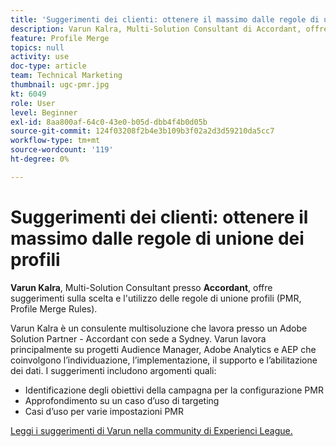 ```yaml
---
title: 'Suggerimenti dei clienti: ottenere il massimo dalle regole di unione dei profili'
description: Varun Kalra, Multi-Solution Consultant di Accordant, offre suggerimenti sulla scelta e l’utilizzo delle regole di unione dei profili (PMR, Profile Merge Rules).
feature: Profile Merge
topics: null
activity: use
doc-type: article
team: Technical Marketing
thumbnail: ugc-pmr.jpg
kt: 6049
role: User
level: Beginner
exl-id: 8aa800af-64c0-43e0-b05d-dbb4f4b0d05b
source-git-commit: 124f03208f2b4e3b109b3f02a2d3d59210da5cc7
workflow-type: tm+mt
source-wordcount: '119'
ht-degree: 0%

---
```


# Suggerimenti dei clienti: ottenere il massimo dalle regole di unione dei profili

**Varun Kalra**, Multi-Solution Consultant presso **Accordant**, offre suggerimenti sulla scelta e l&#39;utilizzo delle regole di unione profili (PMR, Profile Merge Rules).

Varun Kalra è un consulente multisoluzione che lavora presso un Adobe Solution Partner - Accordant con sede a Sydney. Varun lavora principalmente su progetti Audience Manager, Adobe Analytics e AEP che coinvolgono l’individuazione, l’implementazione, il supporto e l’abilitazione dei dati. I suggerimenti includono argomenti quali:

* Identificazione degli obiettivi della campagna per la configurazione PMR
* Approfondimento su un caso d’uso di targeting
* Casi d’uso per varie impostazioni PMR

[Leggi i suggerimenti di Varun nella community di Experienci League.](https://experienceleaguecommunities.adobe.com/t5/adobe-audience-manager-blogs/getting-the-most-out-of-profile-merge-rules-tips-tricks-and/ba-p/372248)
